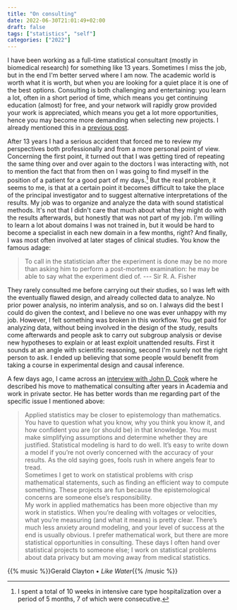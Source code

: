 ```yaml
---
title: "On consulting"
date: 2022-06-30T21:01:49+02:00
draft: false
tags: ["statistics", "self"]
categories: ["2022"]
---
```


I have been working as a full-time statistical consultant (mostly in biomedical research) for something like 13 years. Sometimes I miss the job, but in the end I'm better served where I am now. The academic world is worth what it is worth, but when you are looking for a quiet place it is one of the best options. Consulting is both challenging and entertaining: you learn a lot, often in a short period of time, which means you get continuing education (almost) for free, and your network will rapidly grow provided your work is appreciated, which means you get a lot more opportunities, hence you may become more demanding when selecting new projects. I already mentioned this in a [previous post].

After 13 years I had a serious accident that forced me to review my perspectives both professionally and from a more personal point of view. Concerning the first point, it turned out that I was getting tired of repeating the same thing over and over again to the doctors I was interacting with, not to mention the fact that from then on I was going to find myself in the position of a patient for a good part of my days.[^1] But the real problem, it seems to me, is that at a certain point it becomes difficult to take the place of the principal investigator and to suggest alternative interpretations of the results. My job was to organize and analyze the data with sound statistical methods. It's not that I didn't care that much about what they might do with the results afterwards, but honestly that was not part of my job. I'm willing to learn a lot about domains I was not trained in, but it would be hard to become a specialist in each new domain in a few months, right? And finally, I was most often involved at later stages of clinical studies. You know the famous adage:

> To call in the statistician after the experiment is done may be no more than asking him to perform a post-mortem examination: he may be able to say what the experiment died of. --- Sir R. A. Fisher

They rarely consulted me before carrying out their studies, so I was left with the eventually flawed design, and already collected data to analyze. No prior power analysis, no interim analysis, and so on. I always did the best I could do given the context, and I believe no one was ever unhappy with my job. However, I felt something was broken in this workflow. You get paid for analyzing data, without being involved in the design of the study, results come afterwards and people ask to carry out subgroup analysis or devise new hypotheses to explain or at least exploit unattended results. First it sounds at an angle with scientific reasoning, second I'm surely not the right person to ask. I ended up believing that some people would benefit from taking a course in experimental design and causal inference.

A few days ago, I came across an [interview with John D. Cook] where he described his move to mathematical consulting after years in Academia and work in private sector. He has better words than me regarding part of the specific issue I mentioned above:

> Applied statistics may be closer to epistemology than mathematics. You have to question what you know, why you think you know it, and how confident you are (or should be) in that knowledge. You must make simplifying assumptions and determine whether they are justified. Statistical modeling is hard to do well. It’s easy to write down a model if you’re not overly concerned with the accuracy of your results. As the old saying goes, fools rush in where angels fear to tread.<br> Sometimes I get to work on statistical problems with crisp mathematical statements, such as finding an efficient way to compute something. These projects are fun because the epistemological concerns are someone else’s responsibility.<br> My work in applied mathematics has been more objective than my work in statistics. When you’re dealing with voltages or velocities, what you’re measuring (and what it means) is pretty clear. There’s much less anxiety around modeling, and your level of success at the end is usually obvious. I prefer mathematical work, but there are more statistical opportunities in consulting. These days I often hand over statistical projects to someone else; I work on statistical problems about data privacy but am moving away from medical statistics.

{{% music %}}Gerald Clayton • _Like Water_{{% /music %}}

[^1]: I spent a total of 10 weeks in intensive care type hospitalization over a period of 5 months, 7 of which were consecutive.

[previous post]: /post/consulting/
[interview with john d. cook]: https://sinews.siam.org/Details-Page/a-conversation-with-mathematical-consultant-john-d-cook

